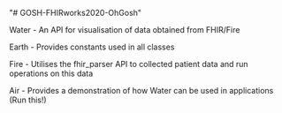 "# GOSH-FHIRworks2020-OhGosh" 

Water - An API for visualisation of data obtained from FHIR/Fire

Earth - Provides constants used in all classes

Fire - Utilises the fhir_parser API to collected patient data and run operations on this data

Air - Provides a demonstration of how Water can be used in applications (Run this!)

